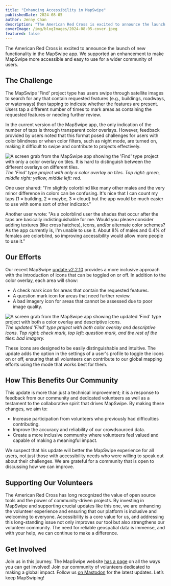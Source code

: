 ```yaml
---
title: "Enhancing Accessibility in MapSwipe"
publishedDate: 2024-08-05
author: Jenny Chan
description: "The American Red Cross is excited to announce the launch of new functionality in the MapSwipe app. We supported an enhancement to make MapSwipe more accessible and easy to use for a wider community of users."
coverImage: /img/blogImages/2024-08-05-cover.jpeg
featured: false
---
```


The American Red Cross is excited to announce the launch of new functionality in the MapSwipe app. We supported an enhancement to make MapSwipe more accessible and easy to use for a wider community of users. 

## The Challenge

The MapSwipe 'Find' project type has users swipe through satellite images to search for any that contain requested features (e.g., buildings, roadways, or waterways) then tapping to indicate whether the features are present. Users tap a different number of times to mark areas as containing the requested features or needing further review.

In the current version of the MapSwipe app, the only indication of the number of taps is through transparent color overlays. However, feedback provided by users noted that this format posed challenges for users with color blindness or when color filters, such as night mode, are turned on, making it difficult to swipe and contribute to projects effectively.

![A screen grab from the MapSwipe app showing the 'Find' type project with only a color overlay on tiles. It is hard to distinguish between the different overlays on different tiles.](/img/blogImages/2024-08-05-color-overlays.jpg)
_The 'Find' type project with only a color overlay on tiles. Top right: green, middle right: yellow, middle left: red._

One user shared: "I'm slightly colorblind like many other males and the very minor difference in colors can be confusing. It's nice that I can count my taps (1 = building, 2 = maybe, 3 = cloud) but the app would be much easier to use with some sort of other indicator."

Another user wrote: "As a colorblind user the shades that occur after the taps are basically indistinguishable for me. Would you please consider adding textures (like cross hatches), icons, and/or alternate color schemes? As the app currently is, I'm unable to use it. About 8% of males and 0.4% of females are colorblind, so improving accessibility would allow more people to use it."

## Our Efforts

Our recent MapSwipe [update v2.2.10](https://github.com/mapswipe/mapswipe/releases/tag/2.2.10(0)) provides a more inclusive approach with the introduction of icons that can be toggled on or off. In addition to the color overlay, each area will show: 

- A check mark icon for areas that contain the requested features.
- A question mark icon for areas that need further review.
- A bad imagery icon for areas that cannot be assessed due to poor image quality. 

![A screen grab from the MapSwipe app showing the updated 'Find' type project with both a color overlay and descriptive icons.](/img/blogImages/2024-08-05-with-icons.png)
_The updated 'Find' type project with both color overlay and descriptive icons. Top right: check mark, top left: question mark, and the rest of the tiles: bad imagery._

These icons are designed to be easily distinguishable and intuitive. The update adds the option in the settings of a user's profile to toggle the icons on or off, ensuring that all volunteers can contribute to our global mapping efforts using the mode that works best for them.

## How This Benefits Our Community

This update is more than just a technical improvement; it is a response to feedback from our community and dedicated volunteers as well as a testament to the collaborative spirit that drives MapSwipe. By making these changes, we aim to:

- Increase participation from volunteers who previously had difficulties contributing.
- Improve the accuracy and reliability of our crowdsourced data.
- Create a more inclusive community where volunteers feel valued and capable of making a meaningful impact.

We suspect that his update will better the MapSwipe experience for all users, not just those with accessibility needs who were willing to speak out about their challenges. We are grateful for a community that is open to discussing how we can improve.

## Supporting Our Volunteers

The American Red Cross has long recognized the value of open source tools and the power of community-driven projects. By investing in MapSwipe and supporting crucial updates like this one, we are enhancing the volunteer experience and ensuring that our platform is inclusive and welcoming to everyone. Accessibility is a core value for us, and addressing this long-standing issue not only improves our tool but also strengthens our volunteer community. The need for reliable geospatial data is immense, and with your help, we can continue to make a difference.

## Get Involved

Join us in this journey. The MapSwipe website [has a page](https://mapswipe.org/en/get-involved/) on all the ways you can get involved! Join our community of volunteers dedicated to making a global impact. Follow us [on Mastodon](https://floss.social/@mapswipe) for the latest updates. Let’s keep MapSwiping!
